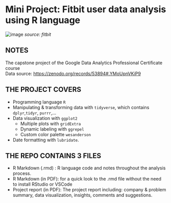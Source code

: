 # **Mini Project: Fitbit user data analysis using R language**

![image](https://github.com/masonphung/project_fitbit/assets/131331827/69d50a0d-1427-4b2e-b0ec-a2c40fb64ac0)
*source: fitbit*

## NOTES
The capstone project of the Google Data Analytics Professional Certificate course   
Data source: https://zenodo.org/records/53894#.YMoUpnVKiP9

## THE PROJECT COVERS
- Programming language `R`
- Manipulating & transforming data with `tidyverse`, which contains `dplyr`,`tidyr`, `purrr`,...
- Data visualization with `ggplot2`
  - Multiple plots with `gridExtra`
  - Dynamic labeling with `ggrepel`
  - Custom color palette `wesanderson`
- Date formatting with `lubridate`.

## THE REPO CONTAINS 3 FILES
- R Markdown (.rmd) : R language code and notes throughout the analysis process.
- R Markdown (in PDF): for a quick look to the .rmd file without the need to install RStudio or VSCode
- Project report (in PDF): The project report including: company & problem summary, data visualization, insights, comments and suggestions. 
